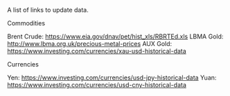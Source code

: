 A list of links to update data.

Commodities

Brent Crude: https://www.eia.gov/dnav/pet/hist_xls/RBRTEd.xls
LBMA Gold: http://www.lbma.org.uk/precious-metal-prices
AUX Gold: https://www.investing.com/currencies/xau-usd-historical-data

Currencies

Yen:	https://www.investing.com/currencies/usd-jpy-historical-data
Yuan:	https://www.investing.com/currencies/usd-cny-historical-data
